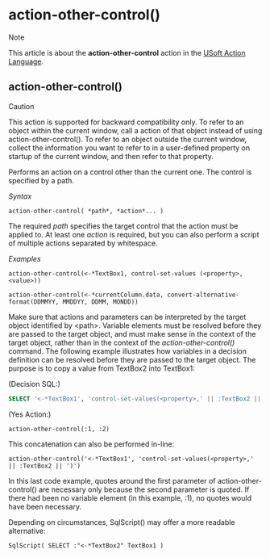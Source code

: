 # action-other-control()



> [!NOTE]
> This article is about the **action-other-control** action in the [USoft Action Language](/docs/Task%20flow/Action%20Language%20reference/USoft%20Action%20Language.md).

## **action-other-control()**

> [!CAUTION]
> This action is supported for backward compatibility only.
> To refer to an object within the current window, call a action of that object instead of using action-other-control().
> To refer to an object outside the current window, collect the information you want to refer to in a user-defined property on startup of the current window, and then refer to that property.

Performs an action on a control other than the current one. The control is specified by a path.

*Syntax*

```
action-other-control( *path*, *action*... )
```

The required *path* specifies the target control that the action must be applied to. At least one *action* is required, but you can also perform a script of multiple actions separated by whitespace.

*Examples*

```
action-other-control(<-*TextBox1, control-set-values (<property>, <value>))
```

```
action-other-control(<-*currentColumn.data, convert-alternative-format(DDMMYY, MMDDYY, DDMM, MONDD))
```

Make sure that actions and parameters can be interpreted by the target object identified by \<path>. Variable elements must be resolved before they are passed to the target object, and must make sense in the context of the target object, rather than in the context of the *action-other-control()* command. The following example illustrates how variables in a decision definition can be resolved before they are passed to the target object. The purpose is to copy a value from TextBox2 into TextBox1:

(Decision SQL:)

```sql
SELECT '<-*TextBox1', 'control-set-values(<property>,' || :TextBox2 || ')'
```

(Yes Action:)

```
action-other-control(:1, :2)
```

This concatenation can also be performed in-line:

```
action-other-control('<-*TextBox1', 'control-set-values(<property>,' || :TextBox2 || ')')
```

In this last code example, quotes around the first parameter of action-other-control() are necessary only because the second parameter is quoted. If there had been no variable element (in this example, :1), no quotes would have been necessary.

Depending on circumstances, SqlScript() may offer a more readable alternative:

```
SqlScript( SELECT :"<-*TextBox2" TextBox1 )
```

 